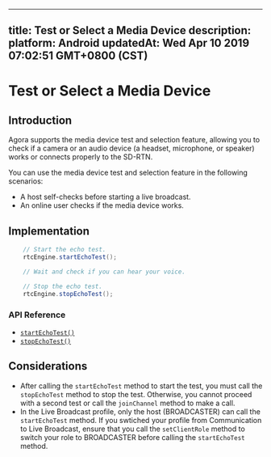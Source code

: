 
---
title: Test or Select a Media Device
description: 
platform: Android
updatedAt: Wed Apr 10 2019 07:02:51 GMT+0800 (CST)
---
# Test or Select a Media Device
## Introduction

Agora supports the media device test and selection feature, allowing you to check if a camera or an audio device (a headset, microphone, or speaker) works or connects properly to the SD-RTN.

You can use the media device test and selection feature in the following scenarios:

- A host self-checks before starting a live broadcast.
- An online user checks if the media device works.

## Implementation

```Java
	// Start the echo test. 
	rtcEngine.startEchoTest();

	// Wait and check if you can hear your voice.

	// Stop the echo test. 
	rtcEngine.stopEchoTest();
```

### API Reference

- [`startEchoTest()`](https://docs.agora.io/en/Video/API%20Reference/java/classio_1_1agora_1_1rtc_1_1_rtc_engine.html#ac93b84c9ebbb32f5ee304732804ec1b9)
- [`stopEchoTest()`](https://docs.agora.io/en/Video/API%20Reference/java/classio_1_1agora_1_1rtc_1_1_rtc_engine.html#a01b8067275003c011f6d81bb41ee0fe1)

## Considerations

- After calling the `startEchoTest` method to start the test, you must call the `stopEchoTest` method to stop the test. Otherwise, you cannot proceed with a second test or call the `joinChannel` method to make a call. 
- In the Live Broadcast profile, only the host (BROADCASTER) can call the `startEchoTest` method. If you swtiched your profile from Communication to Live Broadcast, ensure that you call the `setClientRole` method to switch your role to BROADCASTER before calling the `startEchoTest` method.
